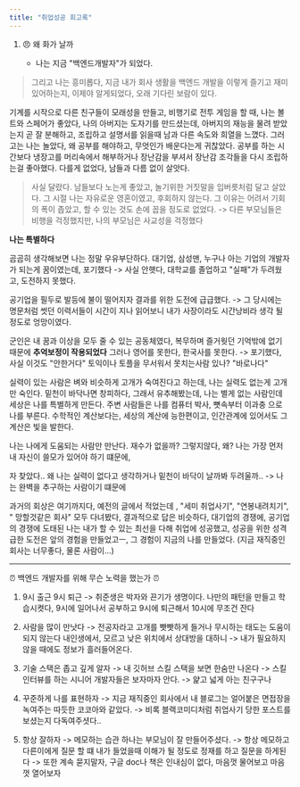 ```yaml
---
title: "취업성공 회고록"
---
```


1.  😠 왜 화가 날까

    - 나는 지금 "백엔드개발자"가 되었다.

> 그리고 나는 흥미롭다, 지금 내가 회사 생활을 백엔드 개발을 이렇게 즐기고 재미있어하는지,
> 이제야 알게되었다, 오래 기다린 보람이 있다.

기계를 시작으로 다른 친구들이 모래성을 만들고, 비행기로 전투 게임을 할 때,
나는 볼트와 스페어가 좋았다, 나의 아버지는 도자기를 만드셨는데, 아버지의 재능을 물려 받았는지 
곧 잘 분해하고, 조립하고 설명서를 읽을때 남과 다른 속도와 희열을 느꼈다.
그러고는 나는 놀았다, 왜 공부를 해야하고, 무엇인가 배운다는게 귀찮았다. 
공부를 하는 시간보다 냉장고를 머리속에서 해부하거나 장난감을 부셔서 장난감 조각들을 다시 조립하는걸
좋아했다. 다를게 없었다, 남들과 다름 없이 살앗다.


>  사실 달랐다.
>   남들보다 노는게 좋았고, 놀기위한 거짓말을 입버릇처럼 달고 살았다.
>   그 시절 나는 자유로운 영혼이였고, 후회하지 않는다.
>   그 이유는 어려서 기회의 폭이 좁았고, 할 수 있는 것도 손에 꼽을 정도로 없었다.
    -> 다른 부모님들은 비행을 걱정했지만, 나의 부모님은 사교성을 걱정했다



**나는 특별하다**

곰곰히 생각해보면 나는 정말 우유부단하다.
대기업, 삼성맨, 누구나 아는 기업의 개발자가 되는게 꿈이였는데, 포기했다
-> 사실 안햇다, 대학교를 졸업하고 "실패"가 두려웠고, 도전하지 못했다.

공기업을 필두로 발등에 불이 떨어지자 결과를 위한 도전에 급급했다.
-> 그 당시에는 명문처럼 썻던 이력서들이 시간이 지나 읽어보니
    내가 사장이라도 시간낭비라 생각 될 정도로 엉망이였다.


군인은 내 꿈과 이상을 모두 줄 수 있는 공동체였다, 복무하며 즐거웟던 기억밖에 없기 때문에 **추억보정이 작용되었다**
그러나 영어를 못한다, 한국사를 못한다.
-> 포기했다, 사실 이것도 "안한거다" 토익이나 토플을 무서워서 못치는사람 있나? "바로나다"


실력이 있는 사람은 벼와 비슷하게 고개가 숙여진다고 하는데, 나는 실력도 없는게 고개만 숙인다.
밑천이 바닥나면 창피하다, 그래서 유추해봤는데, 나는 별게 없는 사람인데 세상은 나를 특별하게 만든다.
주변 사람들은 나를 컴퓨터 박사, 뼛속부터 이과충 으로 나를 부른다.
수학적인 계산보다는, 세상의 계산에 능한편이고, 인간관계에 있어서도 그 계산은 빛을 발한다.

나는 나에게 도움되는 사람만 만난다.
재수가 없을까? 그렇지않다, 왜? 나는 가장 먼저 내 자신이 쓸모가 있어야 하기 떄문에,

자 찾았다.. 왜 나는 실력이 없다고 생각하거나 밑천이 바닥이 날까봐 두려울까..
-> 나는 완벽을 추구하는 사람이기 떄문에

과거의 회상은 여기까지다, 예전의 글에서 적었는데 , "세미 취업사기", "연봉내려치기", " 망할것같은 회사" 모두 다녀봤다,
결과적으로 답은 비슷하다, 대기업의 경쟁에, 공기업의 경쟁에 도태된 나는 내가 할 수 있는 최선을 다해 취업에 성공했고, 성공을 위한 성격급한 도전은 앞의 경험을 만들었고ㅡ, 그 경험이
지금의 나를 만들었다.
(지금 재직중인 회사는 너무좋다, 물론 사람이...)


---
⏰ 백엔드 개발자를 위해 무슨 노력을 했는가 ⏰

1. 9시 출근 9시 퇴근
    -> 취준생은 박자와 끈기가 생명이다.
        나만의 패턴을 만들고 학습시켯다, 9시에 일어나서 공부하고 9시에 퇴근해서 10시에 무조건 잔다


2. 사람을 많이 만낫다
    -> 전공자라고 고개를 빳빳하게 들거나 무시하는 태도는 도움이 되지 않는다 내인생에서, 모르고 낮은 위치에서 상대방을 대하니
        -> 내가 필요하지 않을 때에도 정보가 흘러들어온다.


3. 기술 스택은 좁고 깊게 알자
   -> 내 깃허브 스킬 스택을 보면 한숨만 나온다
    -> 스킬인터뷰를 하는 시니어 개발자들은 보자마자 안다.
    -> 얉고 넓게 아는 친구구나

4. 꾸준하게 나를 표현하자
    -> 지금 재직중인 회사에서 내 블로그는 얼어붙은 면접장을 녹여주는 따듯한 코코아와 같았다.
        -> 비록 블랙코미디처럼 취업사기 당한 포스트를 보셨는지 다독여주셧다..

5. 항상 잘하자
    -> 메모하는 습관 하나는 부모님이 잘 만들어주셨다.
    -> 항상 메모하고 다른이에게 질문 할 떄 내가 들었을때 이해가 될 정도로 정재를 하고 질문을 하게된다
    -> 또한 계속 묻지말자, 구글 doc나 책은 인내심이 없다, 마음껏 물어보고 마음껏 열어보자
    



